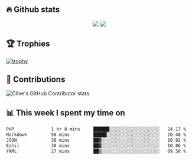 ## &#128293; Github stats

<!-- GitHub Readme Streak Stats - https://github.com/DenverCoder1/github-readme-streak-stats -->
<p align="center">

<picture>
  <source 
    srcset="https://github-readme-stats.vercel.app/api?username=clivewalkden&count_private=true&show_icons=true&theme=darcula"
    media="(prefers-color-scheme: dark)"
  />
  <source
    srcset="https://github-readme-stats.vercel.app/api?username=clivewalkden&count_private=true&show_icons=true&theme=calm"
    media="(prefers-color-scheme: light), (prefers-color-scheme: no-preference)"
  />
  <img src="https://github-readme-stats.vercel.app/api?username=clivewalkden&count_private=true&show_icons=true&theme=darcula" />
</picture>

<a href="https://git.io/streak-stats" target="_blank">
  <img src="http://github-readme-streak-stats.herokuapp.com?user=clivewalkden&theme=darcula&date_format=j%20M%5B%20Y%5D" />
</a>

</p>

## &#127942; Trophies
[![trophy](https://github-profile-trophy.vercel.app/?username=clivewalkden&theme=onedark)](https://github.com/clivewalkden/github-profile-trophy)

## &#129309; Contributions
![Clive's GitHub Contributor stats](https://github-contributor-stats.vercel.app/api?username=clivewalkden)

## &#128202; This week I spent my time on
<!--START_SECTION:waka-->

```txt
PHP              1 hr 8 mins     ██████░░░░░░░░░░░░░░░░░░░   24.17 %
Markdown         58 mins         █████░░░░░░░░░░░░░░░░░░░░   20.48 %
JSON             30 mins         ██▓░░░░░░░░░░░░░░░░░░░░░░   10.92 %
Ezhil            30 mins         ██▓░░░░░░░░░░░░░░░░░░░░░░   10.86 %
YAML             27 mins         ██▒░░░░░░░░░░░░░░░░░░░░░░   09.58 %
```

<!--END_SECTION:waka-->
